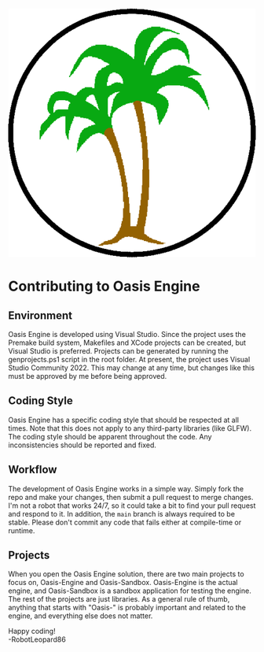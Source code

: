 ![Logo](Logos/oasislogo_singular.png)
# Contributing to Oasis Engine  

## Environment  
Oasis Engine is developed using Visual Studio. Since the project uses the Premake build system, Makefiles and XCode projects can be created, but Visual Studio is preferred. Projects can be generated by running the genprojects.ps1 script in the root folder. At present, the project uses Visual Studio Community 2022. This may change at any time, but changes like this must be approved by me before being approved.  

## Coding Style  
Oasis Engine has a specific coding style that should be respected at all times. Note that this does not apply to any third-party libraries (like GLFW). The coding style should be apparent throughout the code. Any inconsistencies should be reported and fixed.

## Workflow  
The development of Oasis Engine works in a simple way. Simply fork the repo and make your changes, then submit a pull request to merge changes. I'm not a robot that works 24/7, so it could take a bit to find your pull request and respond to it. In addition, the `main` branch is always required to be stable. Please don't commit any code that fails either at compile-time or runtime.

## Projects  
When you open the Oasis Engine solution, there are two main projects to focus on, Oasis-Engine and Oasis-Sandbox. Oasis-Engine is the actual engine, and Oasis-Sandbox is a sandbox application for testing the engine. The rest of the projects are just libraries. As a general rule of thumb, anything that starts with "Oasis-" is probably important and related to the engine, and everything else does not matter.  

Happy coding!  
-RobotLeopard86
